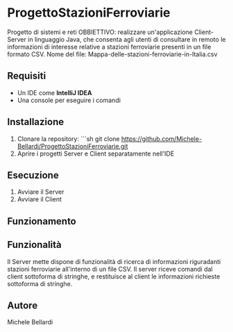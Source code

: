 # ProgettoStazioniFerroviarie
Progetto di sistemi e reti
OBBIETTIVO: realizzare un'applicazione Client-Server in linguaggio Java, che consenta agli utenti di consultare in remoto le informazioni di interesse relative a stazioni ferroviarie presenti in un file formato CSV.
Nome del file: Mappa-delle-stazioni-ferroviarie-in-Italia.csv

## Requisiti
* Un IDE come **IntelliJ IDEA**
* Una console per eseguire i comandi

## Installazione
1. Clonare la repository:  ```sh
   git clone https://github.com/Michele-Bellardi/ProgettoStazioniFerroviarie.git
2. Aprire i progetti Server e Client separatamente nell'IDE

## Esecuzione
1. Avviare il Server
2. Avviare il Client

## Funzionamento


## Funzionalità
Il Server mette dispone di funzionalità di ricerca di informazioni riguradanti stazioni ferroviarie all'interno di un file CSV. 
Il server riceve comandi dal client sottoforma di stringhe, e restituisce al client le informazioni richieste sottoforma di stringhe.

## Autore
Michele Bellardi

